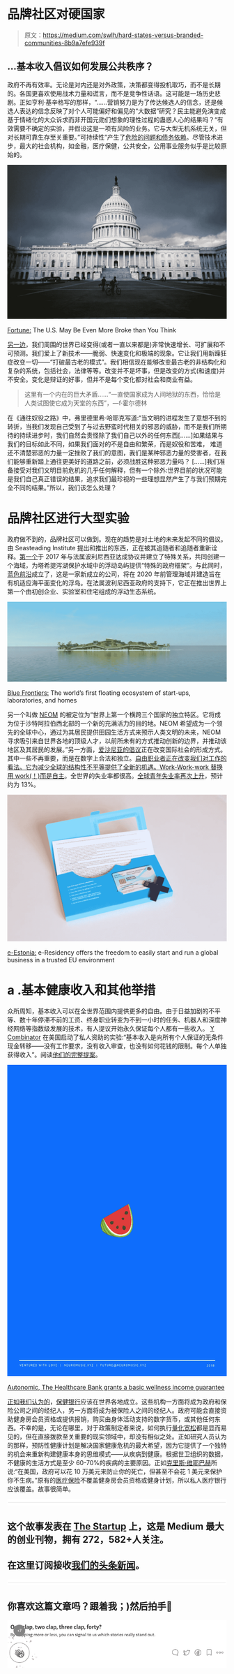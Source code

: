 # 品牌社区对硬国家

> 原文：<https://medium.com/swlh/hard-states-versus-branded-communities-8b9a7efe939f>

## …基本收入倡议如何发展公共秩序？

政府不再有效率。无论是对内还是对外政策，决策都变得投机取巧，而不是长期的。各国更喜欢使用战术力量和谎言，而不是竞争性话语。这可能是一场历史悲剧。正如亨利·基辛格写的那样，“……营销努力是为了传达候选人的信念，还是候选人表达的信念反映了对个人可能偏好和偏见的“大数据”研究？民主能避免演变成基于情绪化的大众诉求而非开国元勋们想象的理性过程的蛊惑人心的结果吗？“有效需要不确定的实验，并假设这是一项有风险的业务。它与大型无机系统无关，但对长期可靠生存至关重要。”可持续性”产生了[危险的问题和债务依赖](https://www.iif.com/publication/global-debt-monitor/global-debt-monitor-january-2018)。尽管技术进步，最大的社会机构，如金融，医疗保健，公共安全，公用事业服务似乎是比较原始的。

![](img/8f7ebf81d124b0e8f925db8b70904d7a.png)

[Fortune:](http://fortune.com/2016/02/10/national-debt/) The U.S. May Be Even More Broke than You Think

[另一边](/@jareekboy/legal-values-and-the-progress-de257546c8b8)，我们周围的世界已经变得(或者一直以来都是)非常快速增长、可扩展和不可预测。我们爱上了新技术——脆弱、快速变化和极端的现象。它让我们用新躁狂症改变一切——“打破最古老的模式”。我们相信现在能够改变最古老的非结构化和复杂的系统，包括社会，法律等等。改变并不是坏事，但是改变的方式(和速度)并不安全。变化是辩证的好事，但并不是每个变化都对社会和商业有益。

> 这里有一个内在的巨大矛盾……“一直使国家成为人间地狱的东西，恰恰是人类试图使它成为天堂的东西”，—f·霍尔德林

在《通往奴役之路》中，弗里德里希·哈耶克写道:“当文明的进程发生了意想不到的转折，当我们发现自己受到了与过去野蛮时代相关的邪恶的威胁，而不是我们所期待的持续进步时，我们自然会责怪除了我们自己以外的任何东西[……]如果结果与我们的目标如此不同，如果我们面对的不是自由和繁荣，而是奴役和苦难， 难道还不清楚邪恶的力量一定挫败了我们的意图，我们是某种邪恶力量的受害者，在我们能够重新踏上通往更美好的道路之前，必须战胜这种邪恶力量吗？ [……]我们准备接受对我们文明目前危机的几乎任何解释，但有一个除外:世界目前的状况可能是我们自己真正错误的结果，追求我们最珍视的一些理想显然产生了与我们预期完全不同的结果。”所以，我们该怎么处理？

# 品牌社区进行大型实验

政府做不到的，品牌社区可以做到。现在的趋势是对土地的未来发起不同的倡议。由 Seasteading Institute 提出和推出的东西，正在被其追随者和追随者重新诠释。[第一个](https://www.seasteading.org/)于 2017 年与法属波利尼西亚达成协议并建立了特殊关系，共同创建一个海域，为塔希提泻湖保护水域中的浮动岛屿提供“特殊的政府框架”。与此同时，[蓝色前沿](https://www.blue-frontiers.com/)成立了，这是一家新成立的公司，将在 2020 年前管理海域并建造旨在有机适应海平面变化的浮岛。在法属波利尼西亚政府的支持下，它正在推出世界上第一个由初创企业、实验室和住宅组成的浮动生态系统。

![](img/4f4e8c1baf1ca5d3510e2c61fec157b4.png)

[Blue Frontiers:](https://www.blue-frontiers.com/) The world’s first floating ecosystem of start-ups, laboratories, and homes

另一个叫做 [NEOM](http://www.discoverneom.com/content/pdfs/NEOM_BROCHURE_RGB_100073132_LDN.pdf) 的被定位为“世界上第一个横跨三个国家的独立特区。它将成为位于沙特阿拉伯西北部的一个新的充满活力的目的地。NEOM 希望成为一个领先的全球中心，通过为其居民提供田园生活方式来预示人类文明的未来，NEOM 寻求吸引来自世界各地的顶级人才，以前所未有的方式推动创新的边界，并推动该地区及其居民的发展。”另一方面，[爱沙尼亚的倡议](/e-residency-blog/were-planning-to-launch-estcoin-and-that-s-only-the-start-310aba7f3790)正在改变国际社会的形成方式。其中一些不再重要，而是在数字上合法和独立。[自由职业者正在改变我们对工作的看法。它为减少全球的结构性不平等提供了全新的机遇。Work-Work-work 替换](/@slavasolodkiy_67243/gig-economy-is-on-the-rise-34bea518bb2f)[用 work(！)而是自主](https://www8.gsb.columbia.edu/faculty/jstiglitz/sites/jstiglitz/files/Inequality%20and%20Economic%20Growth.pdf)。全世界的失业率都很高。[全球青年失业率再次上升](http://www.un.org/youthenvoy/2016/08/global-youth-unemployment-rise/)，预计约为 13%。

![](img/3db5ce30cacca7d446407eefd26ce756.png)

[e-Estonia:](https://apply.gov.ee/) e-Residency offers the freedom to easily start and run a global business in a trusted EU environment

# a .基本健康收入和其他举措

众所周知，基本收入可以在全世界范围内提供更多的自由。由于日益加剧的不平等、数十年停滞不前的工资、终身职业转变为不到一小时的任务、机器人和深度神经网络等指数级发展的技术，有人提议开始永久保证每个人都有一些收入。 [Y Combinator](https://basicincome.ycr.org/) 在美国启动了私人资助的实验:“基本收入是向所有个人保证的无条件现金转移——没有工作要求，没有收入审查，也没有如何花钱的限制。每个人单独获得收入”。阅读[他们的完整提案](https://static1.squarespace.com/static/599c23b2e6f2e1aeb8d35ec6/t/59c3188c4c326da3497c355f/1505958039366/YCR-Basic-Income-Proposal.pdf)。

![](img/52e838a27c9046764ce62fa1d1922660.png)

[Autonomic, The Healthcare Bank grants a basic wellness income guarantee](https://www.dropbox.com/s/tp437vxxyhuxrkr/Autonomic%2C%20The%20Healthcare%20Bank%20Shortview%20i1.pdf?dl=0)

[正如我们认为的](/@jareekboy/the-future-of-healthcare-financing-9840e18c4d7b)，[保健银行](https://www.dropbox.com/s/tp437vxxyhuxrkr/Autonomic%2C%20The%20Healthcare%20Bank%20Shortview%20i1.pdf?dl=0)应该在世界各地成立。这些机构一方面将成为政府和保险公司之间的经纪人，另一方面将成为被保险人之间的经纪人。政府可能会直接资助健身房会员资格或提供报销，购买由身体活动支持的数字货币，或其他任何东西。不幸的是，无论在哪里，对于政策制定者来说，如何执行[量化宽松](https://en.wikipedia.org/wiki/Quantitative_easing)都是显而易见的，但在直接拨款至关重要的现实领域中，却没有相似之处。正如研究人员认为的那样，预防性健康计划是解决国家健康危机的最大希望，因为它提供了一个独特的机会来重新构建健康本身的思维模式——从疾病到健康。根据世卫组织的数据，不健康的生活方式是至少 60-70%的疾病的主要原因。正如[克里斯·维耶巴赫](https://en.wikipedia.org/wiki/Chris_Viehbacher)所说:“在美国，政府可以花 10 万美元来防止你的死亡，但甚至不会花 1 美元来保护你不生病。”原有的[医疗保险](https://www.medicare.gov/coverage/fitness-programs.html)不覆盖健身房会员资格或健身计划，所以私人医疗银行应该覆盖。故事很简单。

![](img/731acf26f5d44fdc58d99a6388fe935d.png)

## 这个故事发表在 [The Startup](https://medium.com/swlh) 上，这是 Medium 最大的创业刊物，拥有 272，582+人关注。

## 在这里订阅接收[我们的头条新闻](http://growthsupply.com/the-startup-newsletter/)。

![](img/731acf26f5d44fdc58d99a6388fe935d.png)

## 你喜欢这篇文章吗？跟着我；)然后拍手👏

![](img/ef591c8a123be1b85b8e464c43cb6310.png)